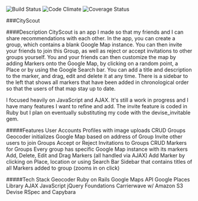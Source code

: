 ![Build Status](https://codeship.com/projects/452415e0-e651-0133-fab8-3ed6a847b01d/status?branch=master)
![Code Climate](https://codeclimate.com/github/annaguidi/breaktoy.png)
![Coverage Status](https://coveralls.io/repos/annaguidi/breaktoy/badge.png)

###CityScout

####Description
CityScout is an app I made so that my friends and I can share recommendations with each other. In the app, you can create a group, which contains a blank Google Map instance. You can then invite your friends to join this Group, as well as reject or accept invitations to other groups yourself.
You and your friends can then customize the map by adding Markers onto the Google Map, by clicking on a random point, a Place or by using the Google Search bar. You can add a title and description to the marker, and drag, edit and delete it at any time.
There is a sidebar to the left that shows all markers that have been added in chronological order so that the users of that map stay up to date.

I focused heavily on JavaScript and AJAX. It's still a work in progress and I have many features I want to refine and add. The invite feature is coded in Ruby but I plan on eventually substituting my code with the devise_invitable gem.

#####Features
User Accounts
Profiles with image uploads
CRUD Groups
Geocoder initializes Google Map based on address of Group
Invite other users to join Groups
Accept or Reject Invitations to Groups
CRUD Markers for Groups
Every group has specific Google Map instance with its markers
Add, Delete, Edit and Drag Markers (all handled via AJAX)
Add Marker by clicking on Place, location or using Search Bar
Sidebar that contains titles of all Markers added to group (zooms in on click)


#####Tech Stack
Geocoder
Ruby on Rails
Google Maps API
Google Places Library
AJAX
JavaScript
jQuery
Foundations
Carrierwave w/ Amazon S3
Devise
RSpec and Capybara
